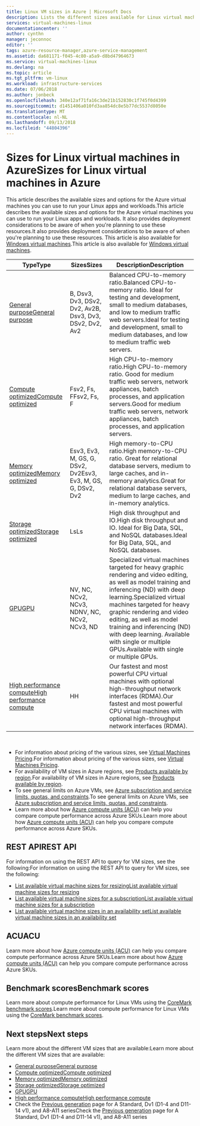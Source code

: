 ```yaml
---
title: Linux VM sizes in Azure | Microsoft Docs
description: Lists the different sizes available for Linux virtual machines in Azure.
services: virtual-machines-linux
documentationcenter: ''
author: cynthn
manager: jeconnoc
editor: ''
tags: azure-resource-manager,azure-service-management
ms.assetid: da681171-f045-4c80-a5a9-d8bd47964673
ms.service: virtual-machines-linux
ms.devlang: na
ms.topic: article
ms.tgt_pltfrm: vm-linux
ms.workload: infrastructure-services
ms.date: 07/06/2018
ms.author: jonbeck
ms.openlocfilehash: 340e12af71fa16c3de21b152830c1f745f0d4399
ms.sourcegitcommit: d1451406a010fd3aa854dc8e5b77dc5537d8050e
ms.translationtype: MT
ms.contentlocale: nl-NL
ms.lasthandoff: 09/13/2018
ms.locfileid: "44804396"
---
```

# <a name="sizes-for-linux-virtual-machines-in-azure"></a><span data-ttu-id="12a75-103">Sizes for Linux virtual machines in Azure</span><span class="sxs-lookup"><span data-stu-id="12a75-103">Sizes for Linux virtual machines in Azure</span></span>
<span data-ttu-id="12a75-104">This article describes the available sizes and options for the Azure virtual machines you can use to run your Linux apps and workloads.</span><span class="sxs-lookup"><span data-stu-id="12a75-104">This article describes the available sizes and options for the Azure virtual machines you can use to run your Linux apps and workloads.</span></span> <span data-ttu-id="12a75-105">It also provides deployment considerations to be aware of when you're planning to use these resources.</span><span class="sxs-lookup"><span data-stu-id="12a75-105">It also provides deployment considerations to be aware of when you're planning to use these resources.</span></span> <span data-ttu-id="12a75-106">This article is also available for [Windows virtual machines](../windows/sizes.md?toc=%2fazure%2fvirtual-machines%2fwindows%2ftoc.json).</span><span class="sxs-lookup"><span data-stu-id="12a75-106">This article is also available for [Windows virtual machines](../windows/sizes.md?toc=%2fazure%2fvirtual-machines%2fwindows%2ftoc.json).</span></span>


| <span data-ttu-id="12a75-107">Type</span><span class="sxs-lookup"><span data-stu-id="12a75-107">Type</span></span>                     | <span data-ttu-id="12a75-108">Sizes</span><span class="sxs-lookup"><span data-stu-id="12a75-108">Sizes</span></span>           |    <span data-ttu-id="12a75-109">Description</span><span class="sxs-lookup"><span data-stu-id="12a75-109">Description</span></span>       |
|--------------------------|-------------------|------------------------------------------------------------------------------------------------------------------------------------|
| [<span data-ttu-id="12a75-110">General purpose</span><span class="sxs-lookup"><span data-stu-id="12a75-110">General purpose</span></span>](sizes-general.md)          | <span data-ttu-id="12a75-111">B, Dsv3, Dv3, DSv2, Dv2, Av2</span><span class="sxs-lookup"><span data-stu-id="12a75-111">B, Dsv3, Dv3, DSv2, Dv2, Av2</span></span>  | <span data-ttu-id="12a75-112">Balanced CPU-to-memory ratio.</span><span class="sxs-lookup"><span data-stu-id="12a75-112">Balanced CPU-to-memory ratio.</span></span> <span data-ttu-id="12a75-113">Ideal for testing and development, small to medium databases, and low to medium traffic web servers.</span><span class="sxs-lookup"><span data-stu-id="12a75-113">Ideal for testing and development, small to medium databases, and low to medium traffic web servers.</span></span> |
| [<span data-ttu-id="12a75-114">Compute optimized</span><span class="sxs-lookup"><span data-stu-id="12a75-114">Compute optimized</span></span>](sizes-compute.md)        | <span data-ttu-id="12a75-115">Fsv2, Fs, F</span><span class="sxs-lookup"><span data-stu-id="12a75-115">Fsv2, Fs, F</span></span>             | <span data-ttu-id="12a75-116">High CPU-to-memory ratio.</span><span class="sxs-lookup"><span data-stu-id="12a75-116">High CPU-to-memory ratio.</span></span> <span data-ttu-id="12a75-117">Good for medium traffic web servers, network appliances, batch processes, and application servers.</span><span class="sxs-lookup"><span data-stu-id="12a75-117">Good for medium traffic web servers, network appliances, batch processes, and application servers.</span></span>        |
| [<span data-ttu-id="12a75-118">Memory optimized</span><span class="sxs-lookup"><span data-stu-id="12a75-118">Memory optimized</span></span>](sizes-memory.md)         | <span data-ttu-id="12a75-119">Esv3, Ev3, M, GS, G, DSv2, Dv2</span><span class="sxs-lookup"><span data-stu-id="12a75-119">Esv3, Ev3, M, GS, G, DSv2, Dv2</span></span>  | <span data-ttu-id="12a75-120">High memory-to-CPU ratio.</span><span class="sxs-lookup"><span data-stu-id="12a75-120">High memory-to-CPU ratio.</span></span> <span data-ttu-id="12a75-121">Great for relational database servers, medium to large caches, and in-memory analytics.</span><span class="sxs-lookup"><span data-stu-id="12a75-121">Great for relational database servers, medium to large caches, and in-memory analytics.</span></span>                 |
| [<span data-ttu-id="12a75-122">Storage optimized</span><span class="sxs-lookup"><span data-stu-id="12a75-122">Storage optimized</span></span>](sizes-storage.md)        | <span data-ttu-id="12a75-123">Ls</span><span class="sxs-lookup"><span data-stu-id="12a75-123">Ls</span></span>                | <span data-ttu-id="12a75-124">High disk throughput and IO.</span><span class="sxs-lookup"><span data-stu-id="12a75-124">High disk throughput and IO.</span></span> <span data-ttu-id="12a75-125">Ideal for Big Data, SQL, and NoSQL databases.</span><span class="sxs-lookup"><span data-stu-id="12a75-125">Ideal for Big Data, SQL, and NoSQL databases.</span></span>                                                         |
| [<span data-ttu-id="12a75-126">GPU</span><span class="sxs-lookup"><span data-stu-id="12a75-126">GPU</span></span>](sizes-gpu.md)            | <span data-ttu-id="12a75-127">NV, NC, NCv2, NCv3, ND</span><span class="sxs-lookup"><span data-stu-id="12a75-127">NV, NC, NCv2, NCv3, ND</span></span>            | <span data-ttu-id="12a75-128">Specialized virtual machines targeted for heavy graphic rendering and video editing, as well as model training and inferencing (ND) with deep learning.</span><span class="sxs-lookup"><span data-stu-id="12a75-128">Specialized virtual machines targeted for heavy graphic rendering and video editing, as well as model training and inferencing (ND) with deep learning.</span></span> <span data-ttu-id="12a75-129">Available with single or multiple GPUs.</span><span class="sxs-lookup"><span data-stu-id="12a75-129">Available with single or multiple GPUs.</span></span>       |
| [<span data-ttu-id="12a75-130">High performance compute</span><span class="sxs-lookup"><span data-stu-id="12a75-130">High performance compute</span></span>](sizes-hpc.md) | <span data-ttu-id="12a75-131">H</span><span class="sxs-lookup"><span data-stu-id="12a75-131">H</span></span>       | <span data-ttu-id="12a75-132">Our fastest and most powerful CPU virtual machines with optional high-throughput network interfaces (RDMA).</span><span class="sxs-lookup"><span data-stu-id="12a75-132">Our fastest and most powerful CPU virtual machines with optional high-throughput network interfaces (RDMA).</span></span> 

<br>

- <span data-ttu-id="12a75-133">For information about pricing of the various sizes, see [Virtual Machines Pricing](https://azure.microsoft.com/pricing/details/virtual-machines/#Linux).</span><span class="sxs-lookup"><span data-stu-id="12a75-133">For information about pricing of the various sizes, see [Virtual Machines Pricing](https://azure.microsoft.com/pricing/details/virtual-machines/#Linux).</span></span> 
- <span data-ttu-id="12a75-134">For availability of VM sizes in Azure regions, see [Products available by region](https://azure.microsoft.com/regions/services/).</span><span class="sxs-lookup"><span data-stu-id="12a75-134">For availability of VM sizes in Azure regions, see [Products available by region](https://azure.microsoft.com/regions/services/).</span></span>
- <span data-ttu-id="12a75-135">To see general limits on Azure VMs, see [Azure subscription and service limits, quotas, and constraints](../../azure-subscription-service-limits.md).</span><span class="sxs-lookup"><span data-stu-id="12a75-135">To see general limits on Azure VMs, see [Azure subscription and service limits, quotas, and constraints](../../azure-subscription-service-limits.md).</span></span>
- <span data-ttu-id="12a75-136">Learn more about how [Azure compute units (ACU)](acu.md) can help you compare compute performance across Azure SKUs.</span><span class="sxs-lookup"><span data-stu-id="12a75-136">Learn more about how [Azure compute units (ACU)](acu.md) can help you compare compute performance across Azure SKUs.</span></span>


## <a name="rest-api"></a><span data-ttu-id="12a75-137">REST API</span><span class="sxs-lookup"><span data-stu-id="12a75-137">REST API</span></span>

<span data-ttu-id="12a75-138">For information on using the REST API to query for VM sizes, see the following:</span><span class="sxs-lookup"><span data-stu-id="12a75-138">For information on using the REST API to query for VM sizes, see the following:</span></span>

- [<span data-ttu-id="12a75-139">List available virtual machine sizes for resizing</span><span class="sxs-lookup"><span data-stu-id="12a75-139">List available virtual machine sizes for resizing</span></span>](https://docs.microsoft.com/rest/api/compute/virtualmachines/listavailablesizes)
- [<span data-ttu-id="12a75-140">List available virtual machine sizes for a subscription</span><span class="sxs-lookup"><span data-stu-id="12a75-140">List available virtual machine sizes for a subscription</span></span>](https://docs.microsoft.com/rest/api/compute/virtualmachines/listall)
- [<span data-ttu-id="12a75-141">List available virtual machine sizes in an availability set</span><span class="sxs-lookup"><span data-stu-id="12a75-141">List available virtual machine sizes in an availability set</span></span>](https://docs.microsoft.com/rest/api/compute/availabilitysets/listavailablesizes)

## <a name="acu"></a><span data-ttu-id="12a75-142">ACU</span><span class="sxs-lookup"><span data-stu-id="12a75-142">ACU</span></span>

<span data-ttu-id="12a75-143">Learn more about how [Azure compute units (ACU)](acu.md) can help you compare compute performance across Azure SKUs.</span><span class="sxs-lookup"><span data-stu-id="12a75-143">Learn more about how [Azure compute units (ACU)](acu.md) can help you compare compute performance across Azure SKUs.</span></span>

## <a name="benchmark-scores"></a><span data-ttu-id="12a75-144">Benchmark scores</span><span class="sxs-lookup"><span data-stu-id="12a75-144">Benchmark scores</span></span>

<span data-ttu-id="12a75-145">Learn more about compute performance for Linux VMs using the [CoreMark benchmark scores](compute-benchmark-scores.md).</span><span class="sxs-lookup"><span data-stu-id="12a75-145">Learn more about compute performance for Linux VMs using the [CoreMark benchmark scores](compute-benchmark-scores.md).</span></span>

## <a name="next-steps"></a><span data-ttu-id="12a75-146">Next steps</span><span class="sxs-lookup"><span data-stu-id="12a75-146">Next steps</span></span>

<span data-ttu-id="12a75-147">Learn more about the different VM sizes that are available:</span><span class="sxs-lookup"><span data-stu-id="12a75-147">Learn more about the different VM sizes that are available:</span></span>
- [<span data-ttu-id="12a75-148">General purpose</span><span class="sxs-lookup"><span data-stu-id="12a75-148">General purpose</span></span>](sizes-general.md)
- [<span data-ttu-id="12a75-149">Compute optimized</span><span class="sxs-lookup"><span data-stu-id="12a75-149">Compute optimized</span></span>](sizes-compute.md)
- [<span data-ttu-id="12a75-150">Memory optimized</span><span class="sxs-lookup"><span data-stu-id="12a75-150">Memory optimized</span></span>](sizes-memory.md)
- [<span data-ttu-id="12a75-151">Storage optimized</span><span class="sxs-lookup"><span data-stu-id="12a75-151">Storage optimized</span></span>](sizes-storage.md)
- [<span data-ttu-id="12a75-152">GPU</span><span class="sxs-lookup"><span data-stu-id="12a75-152">GPU</span></span>](sizes-gpu.md)
- [<span data-ttu-id="12a75-153">High performance compute</span><span class="sxs-lookup"><span data-stu-id="12a75-153">High performance compute</span></span>](sizes-hpc.md)
- <span data-ttu-id="12a75-154">Check the [Previous generation](sizes-previous-gen.md) page for A Standard, Dv1 (D1-4 and D11-14 v1), and A8-A11 series</span><span class="sxs-lookup"><span data-stu-id="12a75-154">Check the [Previous generation](sizes-previous-gen.md) page for A Standard, Dv1 (D1-4 and D11-14 v1), and A8-A11 series</span></span>



